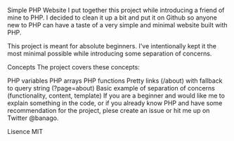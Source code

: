 Simple PHP Website
I put together this project while introducing a friend of mine to PHP. I decided to clean it up a bit and put it on Github so anyone new to PHP can have a taste of a very simple and minimal website built with PHP.

This project is meant for absolute beginners. I've intentionally kept it the most minimal possible while introducing some separation of concerns.

Concepts
The project covers these concepts:

PHP variables
PHP arrays
PHP functions
Pretty links (/about) with fallback to query string (?page=about)
Basic example of separation of concerns (functionality, content, template)
If you are a beginner and would like me to explain something in the code, or if you already know PHP and have some recommendation for the project, plese create an issue or hit me up on Twitter @banago.

Lisence
MIT
